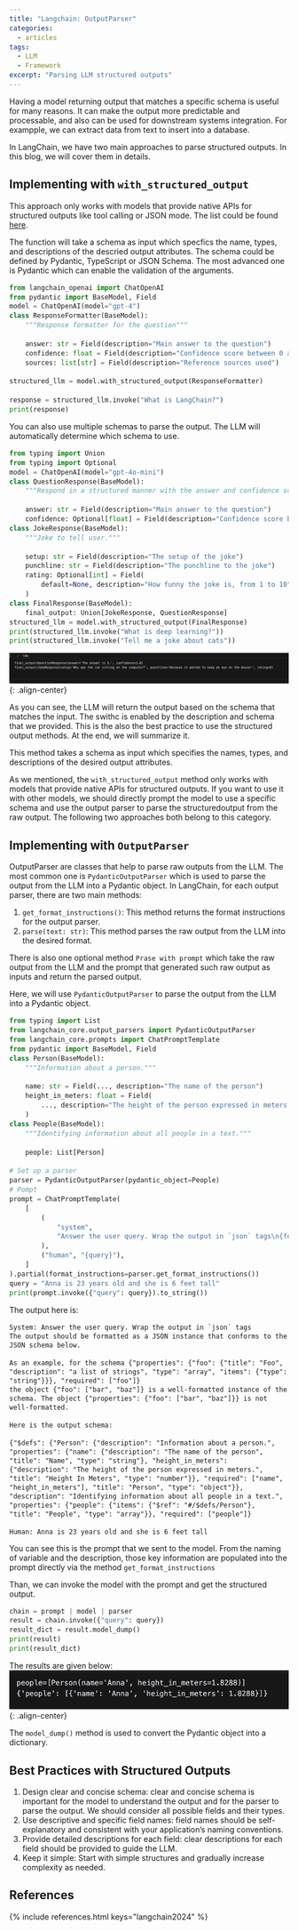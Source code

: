 ```yaml
---
title: "Langchain: OutputParser"
categories:
  - articles
tags:
  - LLM
  - Framework
excerpt: "Parsing LLM structured outputs"
---
```


Having a model returning output that matches a specific schema is useful for many reasons. It can make the output more predictable and processable, and also can be used for downstream systems integration. For exampple, we can extract data from text to insert into a database.

In LangChain, we have two main approaches to parse structured outputs. In this blog, we will cover them in details.


## Implementing with `with_structured_output`

This approach only works with models that provide native APIs for structured outputs like tool calling or JSON mode. The list could be found [here](https://python.langchain.com/docs/integrations/chat/).

The function will take a schema as input which specfics the name, types, and descriptions of the descried output attributes. The schema could be defined by Pydantic, TypeScript or JSON Schema. The most advanced one is Pydantic which can enable the validation of the arguments. 

```python
from langchain_openai import ChatOpenAI
from pydantic import BaseModel, Field
model = ChatOpenAI(model="gpt-4")
class ResponseFormatter(BaseModel):
    """Response formatter for the question"""

    answer: str = Field(description="Main answer to the question")
    confidence: float = Field(description="Confidence score between 0 and 1")
    sources: list[str] = Field(description="Reference sources used")

structured_llm = model.with_structured_output(ResponseFormatter)

response = structured_llm.invoke("What is LangChain?")
print(response)
```
You can also use multiple schemas to parse the output. The LLM will automatically determine which schema to use.

```python
from typing import Union
from typing import Optional
model = ChatOpenAI(model="gpt-4o-mini")
class QuestionResponse(BaseModel):
    """Respond in a structured manner with the answer and confidence score"""

    answer: str = Field(description="Main answer to the question")
    confidence: Optional[float] = Field(description="Confidence score between 0 and 1")
class JokeResponse(BaseModel):
    """Joke to tell user."""

    setup: str = Field(description="The setup of the joke")
    punchline: str = Field(description="The punchline to the joke")
    rating: Optional[int] = Field(
        default=None, description="How funny the joke is, from 1 to 10"
    )
class FinalResponse(BaseModel):
    final_output: Union[JokeResponse, QuestionResponse]
structured_llm = model.with_structured_output(FinalResponse)
print(structured_llm.invoke("What is deep learning?"))
print(structured_llm.invoke("Tell me a joke about cats"))
```
![Results](/assets/images/articles/multi_temp.png){: .align-center}

As you can see, the LLM will return the output based on the schema that matches the input. The swithc is enabled by the description and schema that we provided. This is the also the best practice to use the structured output methods. At the end, we will summarize it.


This method takes a schema as input which specifies the names, types, and descriptions of the desired output attributes.

As we mentioned, the `with_structured_output` method only works with models that provide native APIs for structured outputs. If you want to use it with other models, we should directly prompt the model to use a specific schema and use the output parser to parse the structuredoutput from the raw output. The following two approaches both belong to this category.

## Implementing with `OutputParser`

OutputParser  are classes that help to parse raw outputs from the LLM. The most common one is `PydanticOutputParser` which is used to parse the output from the LLM into a Pydantic object. In LangChain, for each output parser, there are two main methods:

1. `get_format_instructions()`: This method returns the format instructions for the output parser.
2. `parse(text: str)`: This method parses the raw output from the LLM into the desired format. 

There is also one optional method `Prase with prompt` which take the raw output from the LLM and the prompt that generated such raw output as inputs and return the parsed output.

Here, we will use `PydanticOutputParser` to parse the output from the LLM into a Pydantic object.

```python
from typing import List
from langchain_core.output_parsers import PydanticOutputParser
from langchain_core.prompts import ChatPromptTemplate
from pydantic import BaseModel, Field
class Person(BaseModel):
    """Information about a person."""

    name: str = Field(..., description="The name of the person")
    height_in_meters: float = Field(
        ..., description="The height of the person expressed in meters."
    )
class People(BaseModel):
    """Identifying information about all people in a text."""

    people: List[Person]

# Set up a parser
parser = PydanticOutputParser(pydantic_object=People)
# Pompt
prompt = ChatPromptTemplate(
    [
        (
            "system",
            "Answer the user query. Wrap the output in `json` tags\n{format_instructions}",
        ),
        ("human", "{query}"),
    ]
).partial(format_instructions=parser.get_format_instructions())
query = "Anna is 23 years old and she is 6 feet tall"
print(prompt.invoke({"query": query}).to_string())
```

The output here is:
```
System: Answer the user query. Wrap the output in `json` tags
The output should be formatted as a JSON instance that conforms to the JSON schema below.

As an example, for the schema {"properties": {"foo": {"title": "Foo", "description": "a list of strings", "type": "array", "items": {"type": "string"}}}, "required": ["foo"]}
the object {"foo": ["bar", "baz"]} is a well-formatted instance of the schema. The object {"properties": {"foo": ["bar", "baz"]}} is not well-formatted.

Here is the output schema:

{"$defs": {"Person": {"description": "Information about a person.", "properties": {"name": {"description": "The name of the person", "title": "Name", "type": "string"}, "height_in_meters": {"description": "The height of the person expressed in meters.", "title": "Height In Meters", "type": "number"}}, "required": ["name", "height_in_meters"], "title": "Person", "type": "object"}}, "description": "Identifying information about all people in a text.", "properties": {"people": {"items": {"$ref": "#/$defs/Person"}, "title": "People", "type": "array"}}, "required": ["people"]}

Human: Anna is 23 years old and she is 6 feet tall
```
You can see this is the prompt that we sent to the model. From the naming of variable and the description, those key information are populated into the prompt directly via the method `get_format_instructions`

Than, we can invoke the model with the prompt and get the structured output.

```python
chain = prompt | model | parser
result = chain.invoke({"query": query})
result_dict = result.model_dump()
print(result)
print(result_dict)
```
The results are given below: 
![Results](/assets/images/articles/pydantic_output.png){: .align-center}

The `model_dump()` method is used to convert the Pydantic object into a dictionary.

## Best Practices with Structured Outputs

1. Design clear and concise schema: clear and concise schema is important for the model to understand the output and for the parser to parse the output. We should consider all possible fields and their types.
2. Use descriptive and specific field names: field names should be self-explanatory and consistent with your application’s naming conventions.
3. Provide detailed descriptions for each field: clear descriptions for each field should be provided to guide the LLM.
4. Keep it simple: Start with simple structures and gradually increase complexity as needed.



## References

{% include references.html keys="langchain2024" %}

